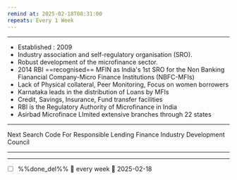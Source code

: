 ```yaml
---
remind at: 2025-02-18T08:31:00
repeats: Every 1 Week
---
```

---
- Established : 2009
- Industry association and self-regulatory organisation (SRO).
- Robust development of the microfinance sector.
- 2014 RBI ==recognised== MFIN as India's 1st SRO for the Non Banking Fianancial Company-Micro Finance Institutions (NBFC-MFIs)
- Lack of Physical collateral, Peer Monitoring, Focus on women borrowers
- Karnataka leads in the distribution of Loans by MFIs
- Credit, Savings, Insurance, Fund transfer facilities
- RBI is the Regulatory Authority of Microfinance in India
- Asirbad Microfinace LImited extensive branches through 22 states

---
Next Search
Code For Responsible Lending
Finance Industry Development Council

---
---
- [ ] %%done_del%% 🔁 every week 📅 2025-02-18
